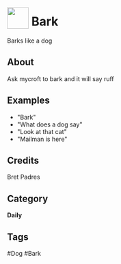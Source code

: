 # <img src="https://raw.githack.com/FortAwesome/Font-Awesome/master/svgs/solid/robot.svg" card_color="#40DBB0" width="50" height="50" style="vertical-align:bottom"/> Bark
Barks like a dog

## About
Ask mycroft to bark and it will say ruff

## Examples
* "Bark"
* "What does a dog say"
* "Look at that cat"
* "Mailman is here"

## Credits
Bret Padres

## Category
**Daily**

## Tags
#Dog
#Bark


